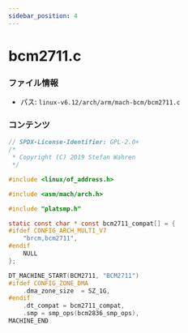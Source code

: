 ```yaml
---
sidebar_position: 4
---
```

# bcm2711.c

### ファイル情報

- パス: `linux-v6.12/arch/arm/mach-bcm/bcm2711.c`

### コンテンツ

```c
// SPDX-License-Identifier: GPL-2.0+
/*
 * Copyright (C) 2019 Stefan Wahren
 */

#include <linux/of_address.h>

#include <asm/mach/arch.h>

#include "platsmp.h"

static const char * const bcm2711_compat[] = {
#ifdef CONFIG_ARCH_MULTI_V7
	"brcm,bcm2711",
#endif
	NULL
};

DT_MACHINE_START(BCM2711, "BCM2711")
#ifdef CONFIG_ZONE_DMA
	.dma_zone_size	= SZ_1G,
#endif
	.dt_compat = bcm2711_compat,
	.smp = smp_ops(bcm2836_smp_ops),
MACHINE_END

```
